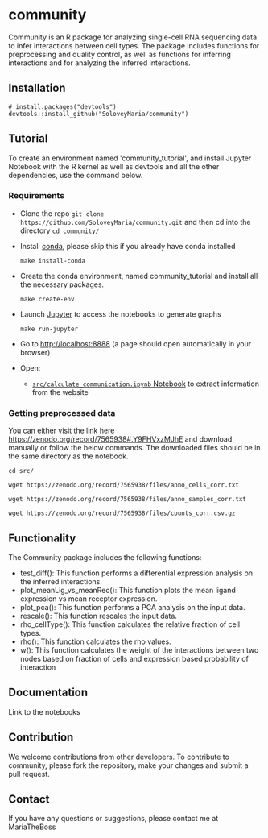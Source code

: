 # community
Community is an R package for analyzing single-cell RNA sequencing data to infer interactions between cell types. The package includes functions for preprocessing and quality control, as well as functions for inferring interactions and for analyzing the inferred interactions.

## Installation
```{r df-drop-ok, class.source="bg-success"}
# install.packages("devtools")
devtools::install_github("SoloveyMaria/community")
```
## Tutorial

To create an environment named 'community_tutorial', and install Jupyter Notebook with the R kernel as well as devtools and all the other dependencies, use the command below. 

### Requirements

- Clone the repo
    ```git clone https://github.com/SoloveyMaria/community.git``` and then cd into the directory ```cd community/```

- Install [conda](https://conda.io/miniconda.html), please skip this if you already have conda installed

    ```
    make install-conda
    ```

- Create the conda environment, named community_tutorial and install all the necessary packages.

    ```
    make create-env
    ```
- Launch [Jupyter](https://jupyter.org/) to access the notebooks to generate graphs

    ```
    make run-jupyter
    ```

- Go to [http://localhost:8888](http://localhost:8888) (a page should open automatically in your browser)
- Open:
    - [`src/calculate_communication.ipynb` Notebook](http://localhost:8888/notebooks/src/extract_data_from_website.ipynb) to extract information from the website
    
### Getting preprocessed data

You can either visit the link here https://zenodo.org/record/7565938#.Y9FHVxzMJhE and download manually or follow the below commands. The downloaded files should be in the same directory as the notebook. 

```cd src/```

```wget https://zenodo.org/record/7565938/files/anno_cells_corr.txt```

```wget https://zenodo.org/record/7565938/files/anno_samples_corr.txt```

```wget https://zenodo.org/record/7565938/files/counts_corr.csv.gz```
    
    
## Functionality
The Community package includes the following functions:

- test_diff(): This function performs a differential expression analysis on the inferred interactions.
- plot_meanLig_vs_meanRec(): This function plots the mean ligand expression vs mean receptor expression.
- plot_pca(): This function performs a PCA analysis on the input data.
- rescale(): This function rescales the input data.
- rho_cellType(): This function calculates the relative fraction of cell types.
- rho(): This function calculates the rho values.
- w(): This function calculates the weight of the interactions between two nodes based on fraction of cells and expression based probability of interaction

## Documentation

Link to the notebooks

## Contribution

We welcome contributions from other developers. To contribute to community, please fork the repository, make your changes and submit a pull request.

## Contact

If you have any questions or suggestions, please contact me at MariaTheBoss
